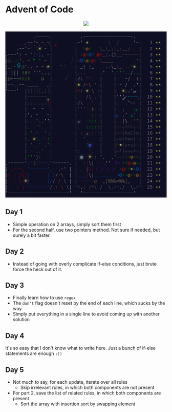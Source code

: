 # Advent of Code

<div align="center">
    <img src="https://img.shields.io/badge/Stars%20⭐-10/50-yellow">
</div>

![aoc2024](aoc2024.png)

## Day 1

- Simple operation on 2 arrays, simply sort them first
- For the second half, use two pointers method. Not sure if needed, but surely a bit faster.

## Day 2

- Instead of going with overly complicate if-else conditions, just brute force the heck out of it.

## Day 3

- Finally learn how to use `regex`
- The `don't` flag doesn't reset by the end of each line, which sucks by the way.
- Simply put everything in a single line to avoid coming up with another solution

## Day 4

It's so easy that I don't know what to write here. Just a bunch of if-else statements are enough `:))`

## Day 5

- Not much to say, for each update, iterate over all rules
  - Skip irrelevant rules, in which both components are not present
- For part 2, save the list of related rules, in which both components are present
  - Sort the array with insertion sort by swapping element
